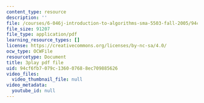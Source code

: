 ```yaml
---
content_type: resource
description: ''
file: /courses/6-046j-introduction-to-algorithms-sma-5503-fall-2005/94cf6fb7079c136007688ec709885626_JPyuH4qXLZ0.pdf
file_size: 91207
file_type: application/pdf
learning_resource_types: []
license: https://creativecommons.org/licenses/by-nc-sa/4.0/
ocw_type: OCWFile
resourcetype: Document
title: 3play pdf file
uid: 94cf6fb7-079c-1360-0768-8ec709885626
video_files:
  video_thumbnail_file: null
video_metadata:
  youtube_id: null
---
```

